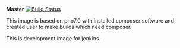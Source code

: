 **Master**
[![Build Status](https://travis-ci.org/bmxmale/docker-composer-slave.svg?branch=master)](https://travis-ci.org/mlerczak/haproxy-letsencrypt)

This image is based on php7.0 with installed composer software and created user to make builds which need composer.

This is development image for jenkins.
